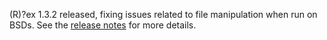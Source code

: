 (R)?ex 1.3.2 released, fixing issues related to file manipulation when run on BSDs. See the [release notes](../../docs/release_notes/1.3.2.html) for more details.

